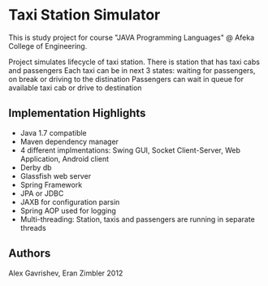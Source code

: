 # Taxi Station Simulator

This is study project for course "JAVA Programming Languages" @ Afeka College of Engineering.

Project simulates lifecycle of taxi station. 
There is station that has taxi cabs and passengers
Each taxi can be in next 3 states: waiting for passengers, on break or driving to the distination
Passengers can wait in queue for available taxi cab or drive to destination

## Implementation Highlights

* Java 1.7 compatible
* Maven dependency manager
* 4 different implmentations: Swing GUI, Socket Client-Server, Web Application, Android client
* Derby db
* Glassfish web server
* Spring Framework
* JPA or JDBC
* JAXB for configuration parsin
* Spring AOP used for logging
* Multi-threading: Station, taxis and passengers are running in separate threads 

## Authors

Alex Gavrishev, Eran Zimbler 2012
